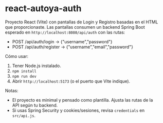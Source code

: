 
# react-autoya-auth

Proyecto React (Vite) con pantallas de Login y Registro basadas en el HTML que proporcionaste.
Las pantallas consumen un backend Spring Boot esperado en `http://localhost:8080/api/auth` con las rutas:

- POST /api/auth/login  -> {"username","password"}
- POST /api/auth/register -> {"username","email","password"}

Cómo usar:
1. Tener Node.js instalado.
2. `npm install`
3. `npm run dev`
4. Abrir `http://localhost:5173` (o el puerto que Vite indique).

Notas:
- El proyecto es minimal y pensado como plantilla. Ajusta las rutas de la API según tu backend.
- Si usas Spring Security y cookies/sesiones, revisa `credentials` en `src/api.js`.

